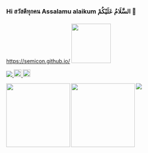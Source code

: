 ### Hi สวัสดีทุกคน Assalamu alaikum السَّلَامُ عَلَيْكُمْ  🙏
### <a href="https://semicon.github.io/">
https://semicon.github.io/
</a>
<img height="105" src="https://github-profile-trophy.vercel.app/?username=semicon&theme=dracula" />
<div>
<p align="left"> 
  <a href="https://github.com/semicon">
    <img src="https://komarev.com/ghpvc/?username=semicon"&label="semicon" />
  </a>
  <a href="https://twitter.com/home?lang=th">
    <img height="20" src="https://img.shields.io/twitter/follow/semicon?label=Twitter&logo=twitter&style=flat" />
  </a>
  <a href="https://github.com/semicon">
    <img height="20" src="https://img.shields.io/github/followers/semicon?label=follow&logo=github&style=flat" />
  </a>
</p>


<p align="left"> 
<a href="https://github.com/semicon">
  <img align="left" height="170px" src="https://github-readme-stats.vercel.app/api?username=semicon&count_private=true&show_icons=true&theme=dracula" />
</a>
<a href="https://github.com/semicon">
  <img align="left" height="170px" src="https://github-readme-stats.vercel.app/api/top-langs/?username=semicon&layout=compact&theme=dracula" />
</a>
</p>

  
<p align="left"> 
<img src = "https://semicon.github.io/img/github-contribution-grid-snake.svg">
</p>
